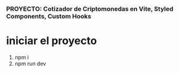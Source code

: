 
### PROYECTO: Cotizador de Criptomonedas en Vite, Styled Components, Custom Hooks


# iniciar el proyecto

1) npm i
2) npm run dev 

